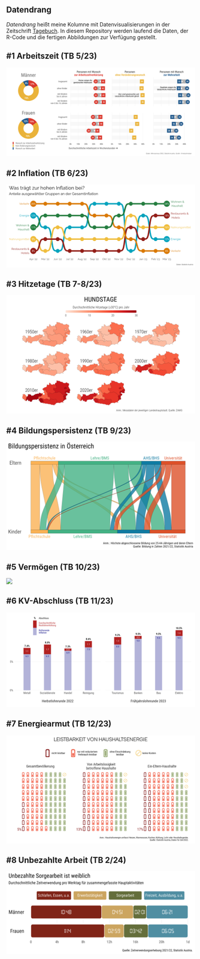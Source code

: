 ## Datendrang

*Datendrang* heißt meine Kolumne mit Datenvisualisierungen in der Zeitschrift [Tagebuch](https://tagebuch.at). In diesem Repository werden laufend die Daten, der R-Code und die fertigen Abbildungen zur Verfügung gestellt.

## #1 Arbeitszeit (TB 5/23)

![](05_23_Arbeitszeit.png)

## #2 Inflation (TB 6/23)

![](06_23_Inflation.png)

## #3 Hitzetage (TB 7-8/23)

![](07_23_Hitzetage.png)

## #4 Bildungspersistenz (TB 9/23)

![](09_23_Bildung.png)

## #5 Vermögen (TB 10/23)

![](10_23_Vermögen.png)

## #6 KV-Abschluss (TB 11/23)

![](11_23_KV-Abschluss.png)

## #7 Energiearmut (TB 12/23)

![](12_23_Energiearmut.png)

## #8 Unbezahlte Arbeit (TB 2/24)

![](02_24_Unbezahlte_Arbeit.png)